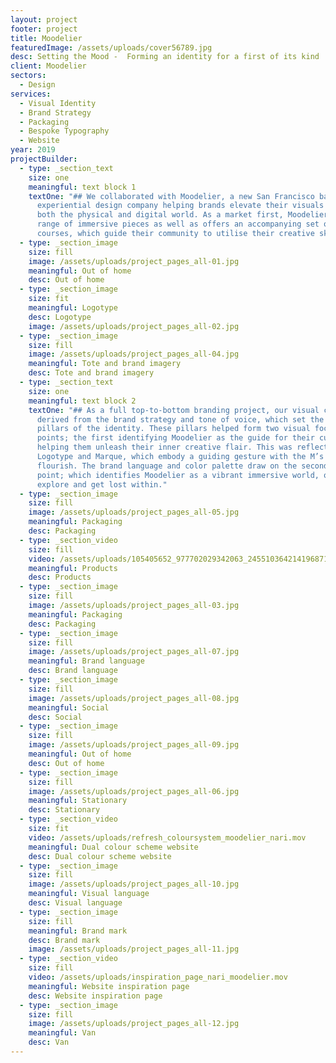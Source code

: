 ```yaml
---
layout: project
footer: project
title: Moodelier
featuredImage: /assets/uploads/cover56789.jpg
desc: Setting the Mood -  Forming an identity for a first of its kind
client: Moodelier
sectors:
  - Design
services:
  - Visual Identity
  - Brand Strategy
  - Packaging
  - Bespoke Typography
  - Website
year: 2019
projectBuilder:
  - type: _section_text
    size: one
    meaningful: text block 1
    textOne: "## We collaborated with Moodelier, a new San Francisco based
      experiential design company helping brands elevate their visuals across
      both the physical and digital world. As a market first, Moodelier sells a
      range of immersive pieces as well as offers an accompanying set of
      courses, which guide their community to utilise their creative skills."
  - type: _section_image
    size: fill
    image: /assets/uploads/project_pages_all-01.jpg
    meaningful: Out of home
    desc: Out of home
  - type: _section_image
    size: fit
    meaningful: Logotype
    desc: Logotype
    image: /assets/uploads/project_pages_all-02.jpg
  - type: _section_image
    size: fill
    image: /assets/uploads/project_pages_all-04.jpg
    meaningful: Tote and brand imagery
    desc: Tote and brand imagery
  - type: _section_text
    size: one
    meaningful: text block 2
    textOne: "## As a full top-to-bottom branding project, our visual concept was
      derived from the brand strategy and tone of voice, which set the core
      pillars of the identity. These pillars helped form two visual focal
      points; the first identifying Moodelier as the guide for their customers,
      helping them unleash their inner creative flair. This was reflected in the
      Logotype and Marque, which embody a guiding gesture with the M’s reaching
      flourish. The brand language and color palette draw on the second focal
      point; which identifies Moodelier as a vibrant immersive world, one can
      explore and get lost within."
  - type: _section_image
    size: fill
    image: /assets/uploads/project_pages_all-05.jpg
    meaningful: Packaging
    desc: Packaging
  - type: _section_video
    size: fill
    video: /assets/uploads/105405652_977702029342063_2455103642141968718_n.mp4
    meaningful: Products
    desc: Products
  - type: _section_image
    size: fill
    image: /assets/uploads/project_pages_all-03.jpg
    meaningful: Packaging
    desc: Packaging
  - type: _section_image
    size: fill
    image: /assets/uploads/project_pages_all-07.jpg
    meaningful: Brand language
    desc: Brand language
  - type: _section_image
    size: fill
    image: /assets/uploads/project_pages_all-08.jpg
    meaningful: Social
    desc: Social
  - type: _section_image
    size: fill
    image: /assets/uploads/project_pages_all-09.jpg
    meaningful: Out of home
    desc: Out of home
  - type: _section_image
    size: fill
    image: /assets/uploads/project_pages_all-06.jpg
    meaningful: Stationary
    desc: Stationary
  - type: _section_video
    size: fit
    video: /assets/uploads/refresh_coloursystem_moodelier_nari.mov
    meaningful: Dual colour scheme website
    desc: Dual colour scheme website
  - type: _section_image
    size: fill
    image: /assets/uploads/project_pages_all-10.jpg
    meaningful: Visual language
    desc: Visual language
  - type: _section_image
    size: fill
    meaningful: Brand mark
    desc: Brand mark
    image: /assets/uploads/project_pages_all-11.jpg
  - type: _section_video
    size: fill
    video: /assets/uploads/inspiration_page_nari_moodelier.mov
    meaningful: Website inspiration page
    desc: Website inspiration page
  - type: _section_image
    size: fill
    image: /assets/uploads/project_pages_all-12.jpg
    meaningful: Van
    desc: Van
---
```

